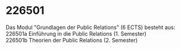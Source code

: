 # 226501
Das Modul "Grundlagen der Public Relations" (6 ECTS)
besteht aus:  
226501a Einführung in die Public Relations (1. Semester)  
226501b Theorien der Public Relations (2. Semester)

